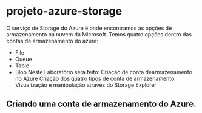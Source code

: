 # projeto-azure-storage

O serviço de Storage do Azure é onde encontramos as opções de armazenamento na nuvem da Microsoft.
Temos quatro opções dentro das contas de armazenamento do azure:
* File
* Queue
* Table
* Blob
Neste Laboratório será feito:
Criação de conta dearmazenamento no Azure
Criação dos quatro tipos de conta de armazenamento
Vizualização e manipulação através do Storage Explorer

## Criando uma conta de armazenamento do Azure.
